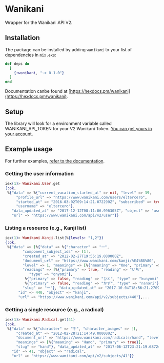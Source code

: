 # Wanikani

Wrapper for the Wanikani API V2.

## Installation

The package can be installed by adding `wanikani` to your list of dependencies in `mix.exs`:

```elixir
def deps do
  [
    {:wanikani, "~> 0.1.0"}
  ]
end
```

Documentation canbe found at [https://hexdocs.pm/wanikani](https://hexdocs.pm/wanikani).

## Setup

The library will look for a environment variable called WANIKANI_API_TOKEN for your V2 Wanikani Token. [You can get yours in your account](https://www.wanikani.com/settings/account).

## Example usage

For further examples, [refer to the documentation](https://hexdocs.pm/wanikani).

### Getting the user information

```elixir
iex(1)> Wanikani.User.get
{:ok,
 %{"data" => %{"current_vacation_started_at" => nil, "level" => 39,
     "profile_url" => "https://www.wanikani.com/users/eltercero",
     "started_at" => "2016-03-02T09:14:21.072290Z", "subscribed" => true,
     "username" => "eltercero"},
   "data_updated_at" => "2017-12-12T08:11:06.996305Z", "object" => "user",
   "url" => "https://www.wanikani.com/api/v2/user"}}
```

### Listing a resource (e.g., Kanji list)

```elixir
iex(1)> Wanikani.Kanji.list(%{levels: "1,2"})
{:ok,
 %{"data" => [%{"data" => %{"character" => "一",
        "component_subject_ids" => [1],
        "created_at" => "2012-02-27T19:55:19.000000Z",
        "document_url" => "https://www.wanikani.com/kanji/%E4%B8%80",
        "level" => 1, "meanings" => [%{"meaning" => "One", "primary" => true}],
        "readings" => [%{"primary" => true, "reading" => "いち",
           "type" => "onyomi"},
         %{"primary" => false, "reading" => "ひと", "type" => "kunyomi"},
         %{"primary" => false, "reading" => "かず", "type" => "nanori"}],
        "slug" => "一"}, "data_updated_at" => "2017-10-04T18:56:21.270971Z",
      "id" => 440, "object" => "kanji",
      "url" => "https://www.wanikani.com/api/v2/subjects/440"},...
```

### Getting a single resource (e.g., a radical)

```elixir
iex(1)> Wanikani.Radical.get(41)
{:ok,
 %{"data" => %{"character" => "手", "character_images" => [],
     "created_at" => "2012-02-28T21:14:49.000000Z",
     "document_url" => "https://www.wanikani.com/radicals/hand", "level" => 2,
     "meanings" => [%{"meaning" => "Hand", "primary" => true}],
     "slug" => "hand"}, "data_updated_at" => "2017-06-12T23:21:19.687249Z",
   "id" => 41, "object" => "radical",
   "url" => "https://www.wanikani.com/api/v2/subjects/41"}}
```